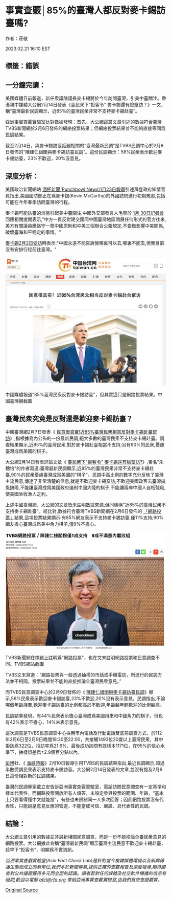 # 事實查覈│85%的臺灣人都反對麥卡錫訪臺嗎?

作者：莊敬

2023.02.21 16:10 EST

## 標籤：錯誤

## 一分鐘完讀：

美國媒體日前報道，新任衆議院議長麥卡錫將於今年訪問臺灣，引美中臺關注。香港親中媒體大公網2月14日發表《臺民衆下“拒客令” 麥卡錫還有臉竄訪？》一文，稱“臺灣最新民調顯示，近85%的臺灣民衆非常不支持麥卡錫赴臺”。

亞洲事實查覈實驗室比對數據發現：首先，大公網這篇文章引述的數據符合臺灣TVBS新聞網於2月6日發佈的網絡投票結果；但網絡投票結果並不能夠直接等同爲民調結果。

截至2月14日，與麥卡錫訪臺話題相關的“臺灣最新民調”是TVBS民調中心於2月9日發佈的“陳建仁組閣與麥卡錫訪臺民調”。這份民調顯示：56%民衆表示歡迎麥卡錫訪臺，23%不歡迎，20%沒意見。

## 深度分析：

美國政治新聞網站 [酒杯新聞(Punchbowl News)1月23日報導](https://punchbowl.news/archive/12323-punchbowl-news-am/)引述拜登政府知情官員指出,美國國防部正在爲麥卡錫(Kevin McCarthy)的外國訪問進行初期規畫,包括可能在今年春季訪問臺灣的行程。

麥卡錫可能訪臺的消息引起美中臺關注,中國外交部發言人毛寧於 [1月 30日記者會](https://www.mfa.gov.cn/web/fyrbt_673021/202301/t20230130_11016413.shtml)回應相關提問表示,"中方一貫反對建交國同中國臺灣地區開展任何形式的官方往來,美方有關議員應恪守一箇中國原則和中美三個聯合公報規定,不要做影響中美關係,破壞臺海和平穩定的事情。"

[麥卡錫2月2日受訪](https://www.c-span.org/video/?525777-1/speaker-mccarthy-house-not-pass-clean-debt-limit-spending-reform)時表示:"中國永遠不能告訴我哪裏可以去,哪裏不能去,但我目前沒有安排行程前往臺灣。"

![中國媒體報道"85%臺灣民衆反對麥卡錫訪臺"，但其實這只是網路投票結果。中國臺灣網截圖](images/7HQJXHF5D7OVFXZ4U7RGYB4QRA.png)

中國媒體報道"85%臺灣民衆反對麥卡錫訪臺"，但其實這只是網路投票結果。中國臺灣網截圖

## 臺灣民衆究竟是反對還是歡迎麥卡錫訪臺？

中國臺灣網2月7日發表《 [民意很真實!近85%臺灣民衆相當反對麥卡錫赴臺竄訪](http://www.taiwan.cn/taiwan/jsxw/202302/t20230207_12508478.htm)》,指根據島內公佈的一份最新民調,絕大多數的臺灣民衆不支持麥卡錫赴臺。調查結果顯示,近85%的臺灣民衆,對於麥卡錫赴臺相當不支持;另有90%的民衆,憂慮臺灣成爲美國的棋子。

大公網2月14日發表評論文章《 [臺民衆下"拒客令" 麥卡錫還有臉竄訪?](http://www.takungpao.com.hk/news/232110/2023/0214/818132.html)》,署名"朱穗怡"的作者寫道:臺灣最新民調顯示,近85%的臺灣民衆非常不支持麥卡錫赴臺,90%的民衆憂慮臺灣成爲美國的"棋子"。民調中高比例的數字充分反映了臺灣主流民意,傳達了非常清楚的信息,就是不歡迎麥卡錫竄訪,不歡迎美國政客去臺灣搞風搞雨,不能讓臺灣成爲美國政府遏制中國大陸的棋子,不能讓兩岸中國人自相殘殺,使美國坐收漁人之利。

上述中國臺灣網、大公網的文章皆未註明數據來源,但同樣稱"近85%的臺灣民衆不支持麥卡錫赴臺"。經比對,數據符合臺灣TVBS新聞網在2月6日發佈的 [「網路投票」](https://news.tvbs.com.tw/politics/2034974)結果,這項投票結果顯示:有85%網友表示不支持麥卡錫訪臺,僅11%支持;90%網友擔心臺灣成爲美中角力棋子,僅9%不擔心。

![TVBS新聞網在標題上註明爲"網路投票"，也在文末註明網路投票和民意調查不同。TVBS網站截圖](images/2DIM57236N33GUB6US47TUBIGM.png)

TVBS新聞網在標題上註明爲"網路投票"，也在文末註明網路投票和民意調查不同。TVBS網站截圖

TVBS文末寫道：“網路投票與一般透過抽樣的市話或手機電訪，所進行的民調方法並不相同，投票結果並不能夠直接推論全臺灣民衆意見。”

而TVBS民意調查中心於2月9日發佈的《 [陳建仁組閣與麥卡錫訪臺民調](https://cc.tvbs.com.tw/portal/file/poll_center/2023/20230210/2ffaa866bc7aa09d9aa8d03ed08d925d.pdf)》顯示,56%民衆表示歡迎麥卡錫訪臺,23%不歡迎,20%沒有表示意見。民調指出,不論哪個年齡族羣,歡迎麥卡錫訪臺的比例都高於不歡迎,年齡越年輕歡迎的比例越高。

民調結果發現，有44%民衆表示擔心臺灣成爲美國用來和中國角力的棋子，但也有42%表示不擔心，14%未表示意見。

這次調查是TVBS民意調查中心採用市內電話及行動電話雙底冊調查方式，於112年2月6日至2月9日晚間18:30至22:00，共接觸1493位20歲以上臺灣民衆，其中拒訪爲322位，拒訪率爲21.6%，最後成功訪問有效樣本1171位，在95%的信心水準下，抽樣誤差爲±2.9個百分點以內。

[彭博](https://www.bloomberg.com/news/articles/2023-02-10/half-of-taiwanese-support-a-visit-by-mccarthy-defying-china)社、《 [海峽時報](https://www.straitstimes.com/asia/east-asia/half-of-taiwanese-support-a-visit-by-us-house-speaker-mccarthy-defying-china)》2月10日報導引用TVBS的民調結果指出,最近民調顯示,超過半數受調民衆表示支持麥卡錫訪臺。大公網2月14日發表的文章,並沒有提及2月9日這份相對新的民調結果。

臺灣的民調專家戴立安告訴亞洲事實查覈實驗室，電話訪問民意調查有一定基準和樣本代表性，而網路投票開放所有人填答，未設定參與投票的範圍、年齡，“基本上只要看得懂中文就能投”，有些也未限制同一人多次回答；因此網路投票沒有代表性，只能說是意見反應的管道，不能當成可信、嚴謹、具代表性的民調。

## 結論：

大公網文章引用的數據並非最新相關民意調查，而是一份不能推論全臺民衆意見的網路投票。大公網據此宣稱“臺灣最新民調”顯示臺灣主流民意不歡迎麥卡錫赴臺，趁早下“拒客令”，明顯爲不實資訊。

*亞洲事實查覈實驗室(Asia Fact Check Lab)是針對當今複雜媒體環境以及新興傳播生態而成立的新單位,我們本於新聞專業,提供正確的查覈報告及深度報導,期待讀者對公共議題獲得多元而全面的認識。讀者若對任何媒體及社交軟件傳播的信息有疑問,歡迎以電郵*   *[afcl@rfa.org](mailto:afcl@rfa.org)*  *寄給亞洲事實查覈實驗室,由我們爲您查證覈實。*



[Original Source](https://www.rfa.org/mandarin/shishi-hecha/hc-02212023155624.html)